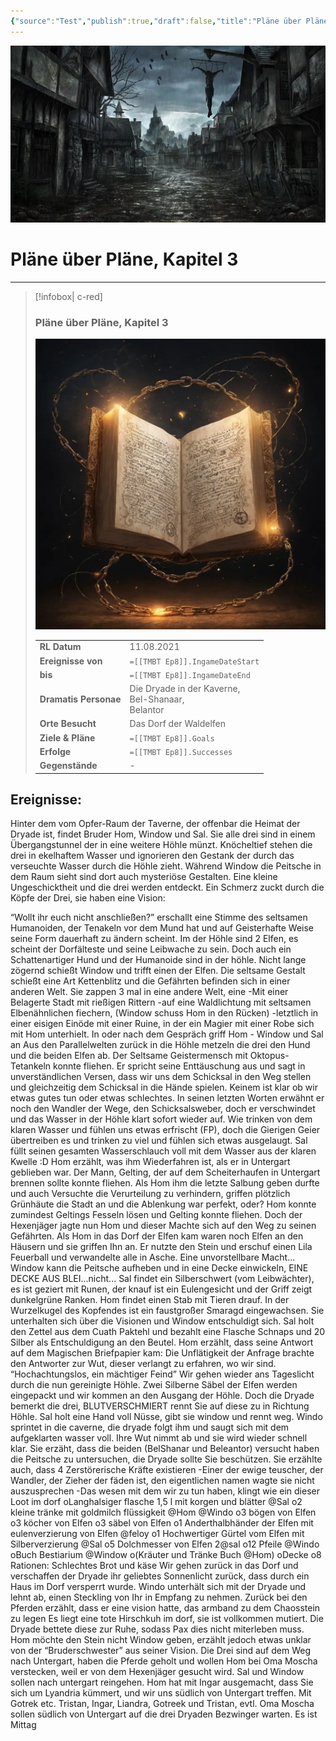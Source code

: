 ```yaml
---
{"source":"Test","publish":true,"draft":false,"title":"Pläne über Pläne, Kapitel 3","tags":["Tagebuch"],"kampagne":"TMBT","PassFrontmatter":true}
---
```


![Warhammer_Banner.webp| banner p+cct](../../Warhammer_Banner.webp)

# Pläne über Pläne, Kapitel 3

---

> [!infobox| c-red]
>
>
> ### Pläne über Pläne, Kapitel 3
>
> ![Journal1.webp](../../Journal1.webp)
> 
> |  |  |
> | ---- | ---- |
> | **RL Datum** | 11.08.2021 |
> | **Ereignisse von** | `=[[TMBT Ep8]].IngameDateStart` |
> | **bis** | `=[[TMBT Ep8]].IngameDateEnd` |
> | **Dramatis Personae** | Die Dryade in der Kaverne,<br>Bel-Shanaar,<br>Belantor |
> | **Orte Besucht** | Das Dorf der Waldelfen |
> | **Ziele & Pläne** | `=[[TMBT Ep8]].Goals` |
> | **Erfolge** | `=[[TMBT Ep8]].Successes` |
> | **Gegenstände** | - |

## Ereignisse:

Hinter dem vom Opfer-Raum der Taverne, der offenbar die Heimat der Dryade ist, findet Bruder Hom, Window und Sal. Sie alle drei sind in einem Übergangstunnel der in eine weitere Höhle münzt. Knöcheltief stehen die drei in ekelhaftem Wasser und ignorieren den Gestank der durch das verseuchte Wasser durch die Höhle zieht. Während Window die Peitsche in dem Raum sieht sind dort auch mysteriöse Gestalten. Eine kleine Ungeschicktheit und die drei werden entdeckt. 
Ein Schmerz zuckt durch die Köpfe der Drei, sie haben eine Vision:
   
“Wollt ihr euch nicht anschließen?” erschallt eine Stimme des seltsamen Humanoiden, der Tenakeln vor dem Mund hat und auf Geisterhafte Weise seine Form dauerhaft zu ändern scheint.
Im der Höhle sind 2 Elfen, es scheint der Dorfälteste und seine Leibwache zu sein. Doch auch ein Schattenartiger Hund und der Humanoide sind in der höhle.
Nicht lange zögernd schießt Window und trifft einen der Elfen.
Die seltsame Gestalt schießt eine Art Kettenblitz und die Gefährten befinden sich in einer anderen Welt. 
Sie zappen 3 mal in eine andere Welt, eine
-Mit einer Belagerte Stadt mit rießigen Rittern
-auf eine Waldlichtung mit seltsamen Elbenähnlichen fiechern, (Window schuss Hom in den Rücken)
-letztlich in einer eisigen Einöde mit einer Ruine, in der ein Magier mit einer Robe sich mit Hom unterhielt. In oder nach dem Gespräch griff Hom - Window und Sal an
Aus den Parallelwelten zurück in die Höhle metzeln die drei den Hund und die beiden Elfen ab. Der Seltsame Geistermensch mit Oktopus-Tetankeln konnte fliehen.
Er spricht seine Enttäuschung aus und sagt in unverständlichen Versen, dass wir uns dem Schicksal in den Weg stellen und gleichzeitig dem Schicksal in die Hände spielen.
Keinem ist klar ob wir etwas gutes tun oder etwas schlechtes. In seinen letzten Worten erwähnt er noch den Wandler der Wege, den Schicksalsweber, doch er verschwindet und das Wasser in der Höhle klart sofort wieder auf.
Wie trinken von dem klaren Wasser und fühlen uns etwas erfrischt (FP), doch die Gierigen Geier übertreiben es und trinken zu viel und fühlen sich etwas ausgelaugt.
Sal füllt seinen gesamten Wasserschlauch voll mit dem Wasser aus der klaren Kwelle :D
Hom erzählt, was ihm Wiederfahren ist, als er in Untergart geblieben war. Der Mann, Gelting, der auf dem Scheiterhaufen in Untergart brennen sollte konnte fliehen. Als Hom ihm die letzte Salbung geben durfte und auch Versuchte die Verurteilung zu verhindern, griffen plötzlich Grünhäute die Stadt an und die Ablenkung war perfekt, oder? Hom konnte zumindest Geltings Fesseln lösen und Gelting konnte fliehen. 
Doch der Hexenjäger jagte nun Hom und dieser Machte sich auf den Weg zu seinen Gefährten. Als Hom in das Dorf der Elfen kam waren noch Elfen an den Häusern und sie griffen Ihn an. Er nutzte den Stein und erschuf einen Lila Feuerball und verwandelte alle in Asche.
Eine unvorstellbare Macht...
Window kann die Peitsche aufheben und in eine Decke einwickeln, EINE DECKE AUS BLEI...nicht...
Sal findet ein Silberschwert (vom Leibwächter), es ist geziert mit Runen, der knauf ist ein Eulengesicht und der Griff zeigt dunkelgrüne Ranken.
Hom findet einen Stab mit Tieren drauf. In der Wurzelkugel des Kopfendes ist ein faustgroßer Smaragd eingewachsen. 
Sie unterhalten sich über die Visionen und Window entschuldigt sich.
Sal holt den Zettel aus dem Cuath Paktehl und bezahlt eine Flasche Schnaps und 20 Silber als Entschuldigung an den Beutel.
Hom erzählt, dass seine Antwort auf dem Magischen Briefpapier kam: Die Unflätigkeit der Anfrage brachte den Antworter zur Wut, dieser verlangt zu erfahren, wo wir sind. “Hochachtungslos, ein mächtiger Feind”
Wir gehen wieder ans Tageslicht durch die nun gereinigte Höhle. Zwei Silberne Säbel der Elfen werden eingepackt und wir kommen an den Ausgang der Höhle.
Doch die Dryade bemerkt die drei, BLUTVERSCHMIERT rennt Sie auf diese zu in Richtung Höhle.
Sal holt eine Hand voll Nüsse, gibt sie window und rennt weg.
Windo sprintet in die caverne, die dryade folgt ihm und saugt sich mit dem aufgeklarten wasser voll.
Ihre Wut nimmt ab und sie wird wieder schnell klar.
Sie erzäht, dass die beiden (BelShanar und Beleantor) versucht haben die Peitsche zu untersuchen, die Dryade sollte Sie beschützen.
Sie erzählte auch, dass 4 Zerstörerische Kräfte existieren
-Einer der ewige teuscher, der Wandler, der Zieher der fäden ist, den eigentlichen namen wagte sie nicht auszusprechen
-Das wesen mit dem wir zu tun haben, klingt wie ein dieser 
Loot im dorf
oLanghalsiger flasche 1,5 l mit korgen und blätter @Sal
o2 kleine tränke mit goldmilch flüssigkeit @Hom @Windo
o3 bögen von Elfen
o3 köcher von Elfen
o3 säbel von Elfen
o1 Anderthalbhänder der Elfen mit eulenverzierung von Elfen @feloy
o1 Hochwertiger Gürtel vom Elfen mit Silberverzierung @Sal
o5 Dolchmesser von Elfen 2@sal
o12 Pfeile @Windo
oBuch Bestiarium @Window
o(Kräuter und Tränke Buch @Hom)
oDecke
o8 Rationen: Schlechtes Brot und käse
Wir gehen zurück in das Dorf und verschaffen der Dryade ihr geliebtes Sonnenlicht zurück, dass durch ein Haus im Dorf versperrt wurde.
Windo unterhält sich mit der Dryade und lehnt ab, einen Steckling von Ihr in Empfang zu nehmen.
Zurück bei den Pferden erzählt, dass er eine vision hatte, das armband zu dem Chaosstein zu legen
Es liegt eine tote Hirschkuh im dorf, sie ist vollkommen mutiert. Die Dryade bettete diese zur Ruhe, sodass Pax dies nicht miterleben muss.
Hom möchte den Stein nicht Window geben, erzählt jedoch etwas unklar von der “Bruderschwester” aus seiner Vision.
Die Drei sind auf dem Weg nach Untergart, haben die Pferde geholt und wollen Hom bei Oma Moscha verstecken, weil er von dem Hexenjäger gesucht wird. Sal und Window sollen nach untergart reingehen.
Hom hat mit Ingar ausgemacht, dass Sie sich um Lyandria kümmert, und wir uns südlich von Untergart treffen. Mit Gotrek etc.
Tristan, Ingar, Liandra, Gotreek und Tristan, evtl. Oma Moscha sollen südlich von Untergart auf die drei Dryaden Bezwinger warten.
Es ist Mittag